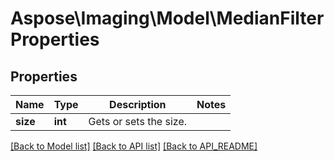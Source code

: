 # Aspose\Imaging\Model\MedianFilterProperties

## Properties
Name | Type | Description | Notes
------------ | ------------- | ------------- | -------------
**size** | **int** | Gets or sets the size. | 

[[Back to Model list]](API_README.md#documentation-for-models) [[Back to API list]](API_README.md#documentation-for-api-endpoints) [[Back to API_README]](API_README.md)

